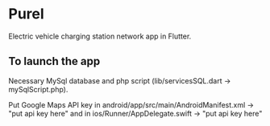 # Purel

Electric vehicle charging station network app in Flutter.

## To launch the app

Necessary MySql database and php script (lib/servicesSQL.dart -> mySqlScript.php).

Put Google Maps API key in android/app/src/main/AndroidManifest.xml -> "put api key here" and in ios/Runner/AppDelegate.swift -> "put api key here"
